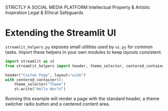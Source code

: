STRICTLY A SOCIAL MEDIA PLATFORM
Intellectual Property & Artistic Inspiration
Legal & Ethical Safeguards

# Extending the Streamlit UI

`streamlit_helpers.py` exposes small utilities used by `ui.py` for common tasks.
Import these helpers in your own modules to keep layouts consistent.

```python
import streamlit as st
from streamlit_helpers import header, theme_selector, centered_container

header("Custom Page", layout="wide")
with centered_container():
    theme_selector("Theme")
    st.write("Hello World")
```

Running this example will render a page with the standard header, a theme switcher
radio button and a centered content area.

